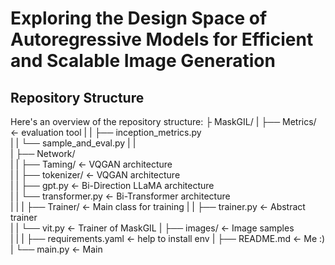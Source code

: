 # Exploring the Design Space of Autoregressive Models for Efficient and Scalable Image Generation


## Repository Structure
Here's an overview of the repository structure:
      ├ MaskGIL/
      |    ├── Metrics/                               <- evaluation tool
      |    |      ├── inception_metrics.py                  
      |    |      └── sample_and_eval.py
      |    |    
      |    ├── Network/                             
      |    |      ├── Taming/                         <- VQGAN architecture   
      |    |      ├── tokenizer/                      <- VQGAN architecture  
      |    |      ├── gpt.py                          <- Bi-Direction LLaMA architecture      
      |    |      └── transformer.py                  <- Bi-Transformer architecture  
      |    |
      |    ├── Trainer/                               <- Main class for training
      |    |      ├── trainer.py                      <- Abstract trainer     
      |    |      └── vit.py                          <- Trainer of MaskGIL
      |    ├── images/                                <- Image samples         
      |    |
      |    ├── requirements.yaml                      <- help to install env 
      |    ├── README.md                              <- Me :) 
      |    └── main.py                                <- Main

